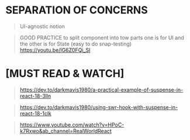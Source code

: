 # SEPARATION OF CONCERNS

> UI-agnostic notion

> GOOD PRACTICE to split component into tow parts one is for UI and the other is for State (easy to do snap-testing) https://youtu.be/lG6Z0FQj_SI

# [MUST READ & WATCH]

> https://dev.to/darkmavis1980/a-practical-example-of-suspense-in-react-18-3lln

> https://dev.to/darkmavis1980/using-swr-hook-with-suspense-in-react-18-1clk

> https://www.youtube.com/watch?v=HPoC-k7Rxwo&ab_channel=RealWorldReact
